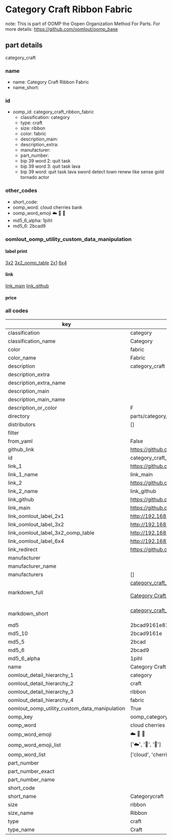 # Category Craft Ribbon Fabric  

note: This is part of OOMP the Oopen Organization Method For Parts. For more details: https://github.com/oomlout/oomp_base

##  part details
  



category_craft



### name
* name: Category Craft Ribbon Fabric
* name_short: 
### id
* oomp_id: category_craft_ribbon_fabric
  * classification: category
  * type: craft
  * size: ribbon
  * color: fabric
  * description_main: 
  * description_extra: 
  * manufacturer: 
  * part_number: 
  * bip 39 word 2: quit task
  * bip 39 word 3: quit task lava
  * bip 39 word: quit task lava sword detect town renew like sense gold tornado actor

### other_codes
* short_code: 
* oomp_word: cloud cherries bank
* oomp_word_emoji :cloud: :cherries: :bank:
* md5_6_alpha: 1pihl
* md5_6: 2bcad9






### oomlout_oomp_utility_custom_data_manipulation
#### label print
[3x2](http://192.168.1.245:1112/?label=oomp%201pihl)
[3x2_oomp_table](http://192.168.1.108:1112/?label=oomp%201pihl)
[2x1](http://192.168.1.242:1112/?label=oomp%201pihl)
[6x4](http://192.168.1.55:1112/?label=oomp%201pihl)    

#### link

[link_main](https://github.com/oomlout/oomlout_oomp_version_1_messy/tree/main/parts/category_craft_ribbon_fabric) [link_github](https://github.com/oomlout/oomlout_oomp_version_1_messy/tree/main/parts/category_craft_ribbon_fabric)                             

#### price







### all codes 
| key | value |  
| --- | --- |  
| classification | category |  
| classification_name | Category |  
| color | fabric |  
| color_name | Fabric |  
| description | category_craft |  
| description_extra |  |  
| description_extra_name |  |  
| description_main |  |  
| description_main_name |  |  
| description_or_color | F  |  
| directory | parts/category_craft_ribbon_fabric |  
| distributors | [] |  
| filter |  |  
| from_yaml | False |  
| github_link | https://github.com/oomlout/oomlout_oomp_part_src/tree/main/parts/category_craft_ribbon_fabric |  
| id | category_craft_ribbon_fabric |  
| link_1 | https://github.com/oomlout/oomlout_oomp_version_1_messy/tree/main/parts/category_craft_ribbon_fabric |  
| link_1_name | link_main |  
| link_2 | https://github.com/oomlout/oomlout_oomp_version_1_messy/tree/main/parts/category_craft_ribbon_fabric |  
| link_2_name | link_github |  
| link_github | https://github.com/oomlout/oomlout_oomp_version_1_messy/tree/main/parts/category_craft_ribbon_fabric |  
| link_main | https://github.com/oomlout/oomlout_oomp_version_1_messy/tree/main/parts/category_craft_ribbon_fabric |  
| link_oomlout_label_2x1 | http://192.168.1.242:1112/?label=oomp%201pihl |  
| link_oomlout_label_3x2 | http://192.168.1.245:1112/?label=oomp%201pihl |  
| link_oomlout_label_3x2_oomp_table | http://192.168.1.108:1112/?label=oomp%201pihl |  
| link_oomlout_label_6x4 | http://192.168.1.55:1112/?label=oomp%201pihl |  
| link_redirect | https://github.com/oomlout/oomlout_oomp_version_1_messy/tree/main/parts/category_craft_ribbon_fabric |  
| manufacturer |  |  
| manufacturer_name |  |  
| manufacturers | [] |  
| markdown_full | [category_craft_ribbon_fabric](none)<br>[](none)<br>[Category Craft Ribbon Fabric](none)<br><br> |  
| markdown_short | [category_craft_ribbon_fabric](none)<br><br> |  
| md5 | 2bcad9161e81b6c7991e3dc4fbb7857e |  
| md5_10 | 2bcad9161e |  
| md5_5 | 2bcad |  
| md5_6 | 2bcad9 |  
| md5_6_alpha | 1pihl |  
| name | Category Craft Ribbon Fabric |  
| oomlout_detail_hierarchy_1 | category |  
| oomlout_detail_hierarchy_2 | craft |  
| oomlout_detail_hierarchy_3 | ribbon |  
| oomlout_detail_hierarchy_4 | fabric |  
| oomlout_oomp_utility_custom_data_manipulation | True |  
| oomp_key | oomp_category_craft_ribbon_fabric |  
| oomp_word | cloud cherries bank |  
| oomp_word_emoji | :cloud: :cherries: :bank: |  
| oomp_word_emoji_list | [':cloud:', ':cherries:', ':bank:'] |  
| oomp_word_list | ['cloud', 'cherries', 'bank'] |  
| part_number |  |  
| part_number_exact |  |  
| part_number_name |  |  
| short_code |  |  
| short_name | Categorycraft |  
| size | ribbon |  
| size_name | Ribbon |  
| type | craft |  
| type_name | Craft |  
